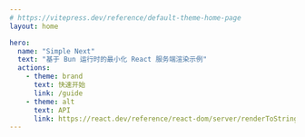 ```yaml
---
# https://vitepress.dev/reference/default-theme-home-page
layout: home

hero:
  name: "Simple Next"
  text: "基于 Bun 运行时的最小化 React 服务端渲染示例"
  actions:
    - theme: brand
      text: 快速开始
      link: /guide
    - theme: alt
      text: API
      link: https://react.dev/reference/react-dom/server/renderToString
---
```

